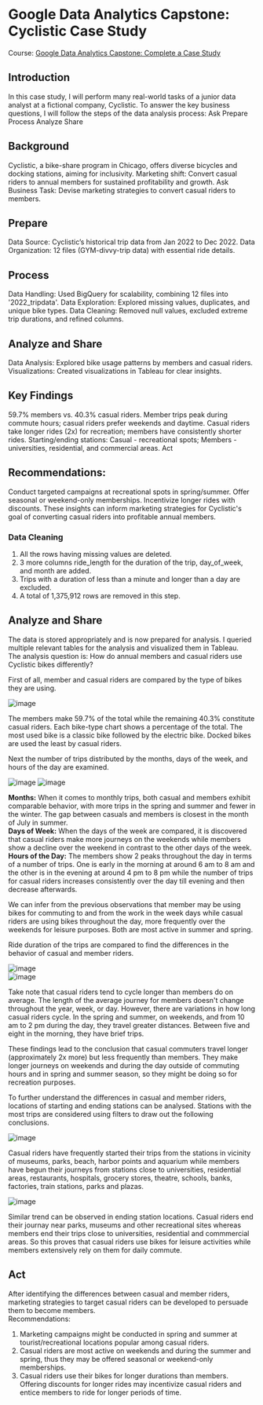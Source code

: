 # Google Data Analytics Capstone: Cyclistic Case Study
Course: [Google Data Analytics Capstone: Complete a Case Study](https://www.coursera.org/learn/google-data-analytics-capstone)
## Introduction
In this case study, I will perform many real-world tasks of a junior data analyst at a fictional company, Cyclistic. To answer the key business questions, I will follow the steps of the data analysis process: 
Ask 
Prepare 
Process 
Analyze
Share

## Background
Cyclistic, a bike-share program in Chicago, offers diverse bicycles and docking stations, aiming for inclusivity.
Marketing shift: Convert casual riders to annual members for sustained profitability and growth.
Ask
Business Task: Devise marketing strategies to convert casual riders to members.

## Prepare
Data Source: Cyclistic’s historical trip data from Jan 2022 to Dec 2022.
Data Organization: 12 files (GYM-divvy-trip data) with essential ride details.
## Process
Data Handling: Used BigQuery for scalability, combining 12 files into '2022_tripdata'.
Data Exploration: Explored missing values, duplicates, and unique bike types.
Data Cleaning: Removed null values, excluded extreme trip durations, and refined columns.
## Analyze and Share
Data Analysis: Explored bike usage patterns by members and casual riders.
Visualizations: Created visualizations in Tableau for clear insights.
## Key Findings
59.7% members vs. 40.3% casual riders.
Member trips peak during commute hours; casual riders prefer weekends and daytime.
Casual riders take longer rides (2x) for recreation; members have consistently shorter rides.
Starting/ending stations: Casual - recreational spots; Members - universities, residential, and commercial areas.
Act
## Recommendations:
Conduct targeted campaigns at recreational spots in spring/summer.
Offer seasonal or weekend-only memberships.
Incentivize longer rides with discounts.
These insights can inform marketing strategies for Cyclistic's goal of converting casual riders into profitable annual members.

### Data Cleaning  
1. All the rows having missing values are deleted.  
2. 3 more columns ride_length for the duration of the trip, day_of_week, and month are added.  
3. Trips with a duration of less than a minute and longer than a day are excluded.
4. A total of 1,375,912 rows are removed in this step.
  
## Analyze and Share
The data is stored appropriately and is now prepared for analysis. I queried multiple relevant tables for the analysis and visualized them in Tableau.  
The analysis question is: How do annual members and casual riders use Cyclistic bikes differently?  

First of all, member and casual riders are compared by the type of bikes they are using.  

![image](https://user-images.githubusercontent.com/125132307/226692931-ecd2eb32-ffce-481a-b3c2-a6c3b4f3ceb7.png)
  
The members make 59.7% of the total while the remaining 40.3% constitute casual riders. Each bike-type chart shows a percentage of the total. The most used bike is a classic bike followed by the electric bike. Docked bikes are used the least by casual riders. 
  
Next the number of trips distributed by the months, days of the week, and hours of the day are examined.  
  
![image](https://user-images.githubusercontent.com/125132307/230122705-2f157258-e673-4fc5-bbed-88050b6aae68.png)
![image](https://user-images.githubusercontent.com/125132307/230122935-8d0889c3-f0ff-43ce-94ab-393f2e230bee.png)
  
__Months:__ When it comes to monthly trips, both casual and members exhibit comparable behavior, with more trips in the spring and summer and fewer in the winter. The gap between casuals and members is closest in the month of July in summer.   
__Days of Week:__ When the days of the week are compared, it is discovered that casual riders make more journeys on the weekends while members show a decline over the weekend in contrast to the other days of the week.  
__Hours of the Day:__ The members show 2 peaks throughout the day in terms of a number of trips. One is early in the morning at around 6 am to 8 am and the other is in the evening at around 4 pm to 8 pm while the number of trips for casual riders increases consistently over the day till evening and then decrease afterwards.  
  
We can infer from the previous observations that member may be using bikes for commuting to and from the work in the week days while casual riders are using bikes throughout the day, more frequently over the weekends for leisure purposes. Both are most active in summer and spring.  
  
Ride duration of the trips are compared to find the differences in the behavior of casual and member riders.  
  
![image](https://user-images.githubusercontent.com/125132307/230164787-3ea46ee9-aa5f-486b-9dd1-8f43dfce8e1c.png)  
![image](https://user-images.githubusercontent.com/125132307/230164889-1c7943d2-7ada-411b-adc7-a043eb480ba1.png)
  
Take note that casual riders tend to cycle longer than members do on average. The length of the average journey for members doesn't change throughout the year, week, or day. However, there are variations in how long casual riders cycle. In the spring and summer, on weekends, and from 10 am to 2 pm during the day, they travel greater distances. Between five and eight in the morning, they have brief trips.
  
These findings lead to the conclusion that casual commuters travel longer (approximately 2x more) but less frequently than members. They make longer journeys on weekends and during the day outside of commuting hours and in spring and summer season, so they might be doing so for recreation purposes.    
  
To further understand the differences in casual and member riders, locations of starting and ending stations can be analysed. Stations with the most trips are considered using filters to draw out the following conclusions.  
  
![image](https://user-images.githubusercontent.com/125132307/230248445-3fe69cbb-30a9-42c6-b5e8-ab433a620ff3.png)  
  
Casual riders have frequently started their trips from the stations in vicinity of museums, parks, beach, harbor points and aquarium while members have begun their journeys from stations close to universities, residential areas, restaurants, hospitals, grocery stores, theatre, schools, banks, factories, train stations, parks and plazas.  
  
![image](https://user-images.githubusercontent.com/125132307/230253219-4fb8a2ed-95e3-4e52-a359-9d86945b7a75.png)
  
Similar trend can be observed in ending station locations. Casual riders end their journay near parks, museums and other recreational sites whereas members end their trips close to universities, residential and commmercial areas. So this proves that casual riders use bikes for leisure activities while members extensively rely on them for daily commute.  
  
  
## Act
After identifying the differences between casual and member riders, marketing strategies to target casual riders can be developed to persuade them to become members.  
Recommendations:  
1. Marketing campaigns might be conducted in spring and summer at tourist/recreational locations popular among casual riders.
2. Casual riders are most active on weekends and during the summer and spring, thus they may be offered seasonal or weekend-only memberships.
3. Casual riders use their bikes for longer durations than members. Offering discounts for longer rides may incentivize casual riders and entice members to ride for longer periods of time.
